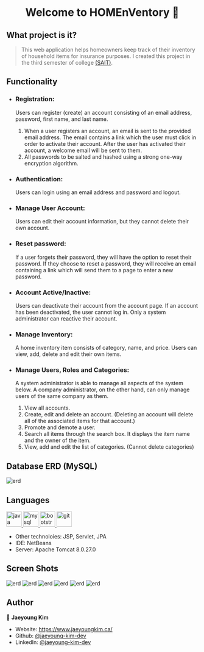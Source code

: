 <h1 align="center">Welcome to HOMEnVentory 👋</h1>

## What project is it?

> This web application helps homeowners keep track of their inventory of household items for insurance purposes. I created this project in the third semester of college <a href="https://www.sait.ca/programs-and-courses/diplomas/information-technology" target='_blank'>(SAIT)</a>.

## Functionality

- ### Registration:

  Users can register (create) an account consisting of an email address, password, first name, and last name.

  1. When a user registers an account, an email is sent to the provided email address. The email contains a link which the user must click in order to activate their account. After the user has activated their account, a welcome email will be sent to them.
  2. All passwords to be salted and hashed using a strong one-way encryption algorithm.

- ### Authentication:

  Users can login using an email address and password and logout.

- ### Manage User Account:

  Users can edit their account information, but they cannot delete their own account.

- ### Reset password:

  If a user forgets their password, they will have the option to reset their password. If they choose to reset a password, they will receive an email containing a link which will send them to a page to enter a new password.

- ### Account Active/Inactive:

  Users can deactivate their account from the account page. If an account has been deactivated, the user cannot log in. Only a system administrator can reactive their account.

- ### Manage Inventory:

  A home inventory item consists of category, name, and price. Users can view, add, delete and edit their own items.

- ### Manage Users, Roles and Categories:

  A system administrator is able to manage all aspects of the system below. A company administrator, on the other hand, can only manage users of the same company as them.

  1. View all accounts.
  2. Create, edit and delete an account. (Deleting an account will delete all of the associated items for that account.)
  3. Promote and demote a user.
  4. Search all items through the search box. It displays the item name and the owner of the item.
  5. View, add and edit the list of categories. (Cannot delete categories)

## Database ERD (MySQL)

![erd](https://github.com/Jaeyoung-Kim-Dev/HOMEnVentory/blob/master/screenshots/database_erd.jpg?raw=true)

## Languages

<p align="left"> <a href="https://www.java.com" target="_blank"> <img src="https://raw.githubusercontent.com/devicons/devicon/master/icons/java/java-original.svg" alt="java" width="40" height="40"/> </a><a href="https://www.mysql.com/" target="_blank"> <img src="https://raw.githubusercontent.com/devicons/devicon/master/icons/mysql/mysql-original-wordmark.svg" alt="mysql" width="40" height="40"/> </a>  <a href="https://getbootstrap.com" target="_blank"> <img src="https://raw.githubusercontent.com/devicons/devicon/master/icons/bootstrap/bootstrap-plain-wordmark.svg" alt="bootstrap" width="40" height="40"/> </a><a href="https://git-scm.com/" target="_blank"> <img src="https://www.vectorlogo.zone/logos/git-scm/git-scm-icon.svg" alt="git" width="40" height="40"/> </a> </p>

- Other technoloies: JSP, Servlet, JPA
- IDE: NetBeans
- Server: Apache Tomcat 8.0.27.0

## Screen Shots

![erd](https://github.com/Jaeyoung-Kim-Dev/HOMEnVentory/blob/master/screenshots/screenshot1.jpg?raw=true)
![erd](https://github.com/Jaeyoung-Kim-Dev/HOMEnVentory/blob/master/screenshots/screenshot2.jpg?raw=true)
![erd](https://github.com/Jaeyoung-Kim-Dev/HOMEnVentory/blob/master/screenshots/screenshot3.jpg?raw=true)
![erd](https://github.com/Jaeyoung-Kim-Dev/HOMEnVentory/blob/master/screenshots/screenshot4.jpg?raw=true)
![erd](https://github.com/Jaeyoung-Kim-Dev/HOMEnVentory/blob/master/screenshots/screenshot5.jpg?raw=true)
![erd](https://github.com/Jaeyoung-Kim-Dev/HOMEnVentory/blob/master/screenshots/screenshot6.jpg?raw=true)

## Author

👤 **Jaeyoung Kim**

- Website: https://www.jaeyoungkim.ca/
- Github: [@jaeyoung-kim-dev](https://github.com/jaeyoung-kim-dev)
- LinkedIn: [@jaeyoung-kim-dev](https://www.linkedin.com/in/jaeyoung-kim-dev/)

